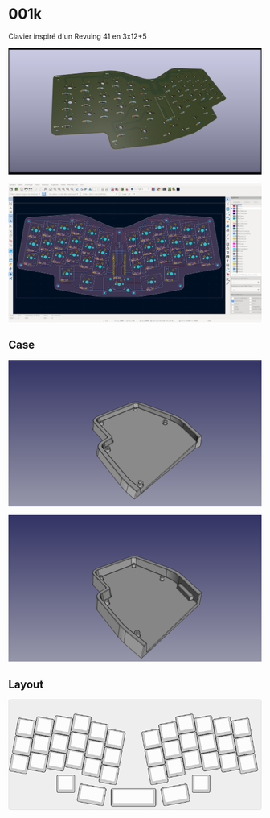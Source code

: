 # 001k

Clavier inspiré d'un Revuing 41 en 3x12+5

![](img/pcb.png)

![](img/kicad.png)

## Case

![](img/case2.0.png)

![](img/case2.1.png)

## Layout

![](img/keyboard-layout.png)

